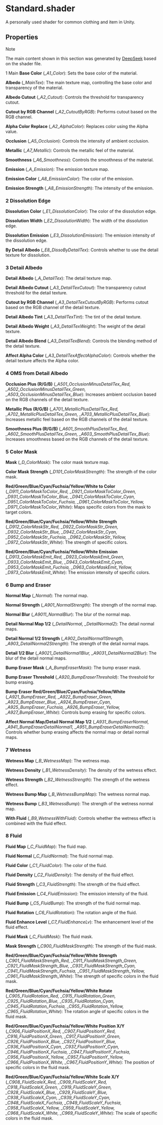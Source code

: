 # Standard.shader
A personally used shader for common clothing and item in Unity.

## Properties

> [!NOTE]
> The main content shown in this section was generated by [DeepSeek](https://www.deepseek.com/) based on the shader file.

1 Main
**Base Color** (*_A1_Color*): Sets the base color of the material.

**Albedo** (*_MainTex*): The main texture map, controlling the base color and transparency of the material.

**Albedo Cutout** (*_A2_Cutout*): Controls the threshold for transparency cutout.

**Cutout by RGB Channel** (*_A2_CutoutByRGB*): Performs cutout based on the RGB channel.

**Alpha Color Replace** (*_A2_AlphaColor*): Replaces color using the Alpha value.

**Occlusion** (*_A5_Occlusion*): Controls the intensity of ambient occlusion.

**Metallic** (*_A7_Metallic*): Controls the metallic feel of the material.

**Smoothness** (*_A6_Smoothness*): Controls the smoothness of the material.

**Emission** (*_A_Emission*): The emission texture map.

**Emission Color** (*_A8_EmissionColor*): The color of the emission.

**Emission Strength** (*_A8_EmissionStrength*): The intensity of the emission.

### 2 Dissolution Edge
**Dissolution Color** (*_E1_DissolutionColor*): The color of the dissolution edge.

**Dissolution Width** (*_E2_DissolutionWidth*): The width of the dissolution edge.

**Dissolution Emission** (*_E3_DissolutionEmission*): The emission intensity of the dissolution edge.

**By Detail Albedo** (*_E8_DissoByDetailTex*): Controls whether to use the detail texture for dissolution.

### 3 Detail Albedo
**Detail Albedo** (*_A_DetailTex*): The detail texture map.

**Detail Albedo Cutout** (*_A3_DetailTexCutout*): The transparency cutout threshold for the detail texture.

**Cutout by RGB Channel** (*_A3_DetailTexCutoutByRGB*): Performs cutout based on the RGB channel of the detail texture.

**Detail Albedo Tint** (*_A3_DetailTexTint*): The tint of the detail texture.

**Detail Albedo Weight** (*_A3_DetailTexWeight*): The weight of the detail texture.

**Detail Albedo Blend** (*_A3_DetailTexBlend*): Controls the blending method of the detail texture.

**Affect Alpha Color** (*_A3_DetailTexAffectAlphaColor*): Controls whether the detail texture affects the Alpha color.

### 4 OMS from Detail Albedo
**Occlusion Plus (R/G/B)** (*_A501_OcclusionMinusDetailTex_Red, _A502_OcclusionMinusDetailTex_Green, _A503_OcclusionMinusDetailTex_Blue*): Increases ambient occlusion based on the RGB channels of the detail texture.

**Metallic Plus (R/G/B)** (*_A701_MetallicPlusDetailTex_Red, _A702_MetallicPlusDetailTex_Green, _A703_MetallicPlusDetailTex_Blue*): Increases metallic feel based on the RGB channels of the detail texture.

**Smoothness Plus (R/G/B)** (*_A601_SmoothPlusDetailTex_Red, _A602_SmoothPlusDetailTex_Green, _A603_SmoothPlusDetailTex_Blue*): Increases smoothness based on the RGB channels of the detail texture.

### 5 Color Mask
**Mask** (*_D_ColorMask*): The color mask texture map.

**Color Mask Strength** (*_D101_ColorMaskStrength*): The strength of the color mask.

**Red/Green/Blue/Cyan/Fuchsia/Yellow/White to Color** (*_D911_ColorMaskToColor_Red, _D921_ColorMaskToColor_Green, _D931_ColorMaskToColor_Blue, _D941_ColorMaskToColor_Cyan, _D951_ColorMaskToColor_Fuchsia, _D961_ColorMaskToColor_Yellow, _D971_ColorMaskToColor_White*): Maps specific colors from the mask to target colors.

**Red/Green/Blue/Cyan/Fuchsia/Yellow/White Strength** (*_D912_ColorMaskStr_Red, _D922_ColorMaskStr_Green, _D932_ColorMaskStr_Blue, _D942_ColorMaskStr_Cyan, _D952_ColorMaskStr_Fuchsia, _D962_ColorMaskStr_Yellow, _D972_ColorMaskStr_White*): The strength of specific colors.

**Red/Green/Blue/Cyan/Fuchsia/Yellow/White Emission** (*_D913_ColorMaskEmit_Red, _D923_ColorMaskEmit_Green, _D933_ColorMaskEmit_Blue, _D943_ColorMaskEmit_Cyan, _D953_ColorMaskEmit_Fuchsia, _D963_ColorMaskEmit_Yellow, _D973_ColorMaskEmit_White*): The emission intensity of specific colors.

### 6 Bump and Eraser
**Normal Map** (*_Normal*): The normal map.

**Normal Strength** (*_A901_NormalStrength*): The strength of the normal map.

**Normal Blur** (*_A9011_NormalBlur*): The blur of the normal map.

**Detail Normal Map 1/2** (*_DetailNormal, _DetailNormal2*): The detail normal maps.

**Detail Normal 1/2 Strength** (*_A902_DetailNormal1Strength, _A903_DetailNormal2Strength*): The strength of the detail normal maps.

**Detail 1/2 Blur** (*_A9021_DetailNormal1Blur, _A9031_DetailNormal2Blur*): The blur of the detail normal maps.

**Bump Eraser Mask** (*_A_BumpEraserMask*): The bump eraser mask.

**Bump Eraser Threshold** (*_A920_BumpEraserThreshold*): The threshold for bump erasing.

**Bump Eraser Red/Green/Blue/Cyan/Fuchsia/Yellow/White** (*_A921_BumpEraser_Red, _A922_BumpEraser_Green, _A923_BumpEraser_Blue, _A924_BumpEraser_Cyan, _A925_BumpEraser_Fuchsia, _A926_BumpEraser_Yellow, _A927_BumpEraser_White*): Controls bump erasing for specific colors.

**Affect Normal Map/Detail Normal Map 1/2** (*_A931_BumpEraserNormal, _A941_BumpEraserDetailNormal1, _A951_BumpEraserDetailNormal2*): Controls whether bump erasing affects the normal map or detail normal maps.

### 7 Wetness
**Wetness Map** (*_B_WetnessMap*): The wetness map.

**Wetness Density** (*_B1_WetnessDensity*): The density of the wetness effect.

**Wetness Strength** (*_B2_WetnessStrength*): The strength of the wetness effect.

**Wetness Bump Map** (*_B_WetnessBumpMap*): The wetness normal map.

**Wetness Bump** (*_B3_WetnessBump*): The strength of the wetness normal map.

**With Fluid** (*_B9_WetnessWithFluid*): Controls whether the wetness effect is combined with the fluid effect.

### 8 Fluid
**Fluid Map** (*_C_FluidMap*): The fluid map.

**Fluid Normal** (*_C_FluidNormal*): The fluid normal map.

**Fluid Color** (*_C1_FluidColor*): The color of the fluid.

**Fluid Density** (*_C2_FluidDensity*): The density of the fluid effect.

**Fluid Strength** (*_C3_FluidStrength*): The strength of the fluid effect.

**Fluid Emission** (*_C4_FluidEmission*): The emission intensity of the fluid.

**Fluid Bump** (*_C5_FluidBump*): The strength of the fluid normal map.

**Fluid Rotation** (*_C6_FluidRotation*): The rotation angle of the fluid.

**Fluid Enhance Level** (*_C7_FluidEnhanceLv*): The enhancement level of the fluid effect.

**Fluid Mask** (*_C_FluidMask*): The fluid mask.

**Mask Strength** (*_C900_FluidMaskStrength*): The strength of the fluid mask.

**Red/Green/Blue/Cyan/Fuchsia/Yellow/White Strength** (*_C901_FluidMaskStrength_Red, _C911_FluidMaskStrength_Green, _C921_FluidMaskStrength_Blue, _C931_FluidMaskStrength_Cyan, _C941_FluidMaskStrength_Fuchsia, _C951_FluidMaskStrength_Yellow, _C961_FluidMaskStrength_White*): The strength of specific colors in the fluid mask.

**Red/Green/Blue/Cyan/Fuchsia/Yellow/White Rotate** (*_C905_FluidRotation_Red, _C915_FluidRotation_Green, _C925_FluidRotation_Blue, _C935_FluidRotation_Cyan, _C945_FluidRotation_Fuchsia, _C955_FluidRotation_Yellow, _C965_FluidRotation_White*): The rotation angle of specific colors in the fluid mask.

**Red/Green/Blue/Cyan/Fuchsia/Yellow/White Position X/Y** (*_C906_FluidPositionX_Red, _C907_FluidPositionY_Red, _C916_FluidPositionX_Green, _C917_FluidPositionY_Green, _C926_FluidPositionX_Blue, _C927_FluidPositionY_Blue, _C936_FluidPositionX_Cyan, _C937_FluidPositionY_Cyan, _C946_FluidPositionX_Fuchsia, _C947_FluidPositionY_Fuchsia, _C956_FluidPositionX_Yellow, _C957_FluidPositionY_Yellow, _C966_FluidPositionX_White, _C967_FluidPositionY_White*): The position of specific colors in the fluid mask.

**Red/Green/Blue/Cyan/Fuchsia/Yellow/White Scale X/Y** (*_C908_FluidScaleX_Red, _C909_FluidScaleY_Red, _C918_FluidScaleX_Green, _C919_FluidScaleY_Green, _C928_FluidScaleX_Blue, _C929_FluidScaleY_Blue, _C938_FluidScaleX_Cyan, _C939_FluidScaleY_Cyan, _C948_FluidScaleX_Fuchsia, _C949_FluidScaleY_Fuchsia, _C958_FluidScaleX_Yellow, _C959_FluidScaleY_Yellow, _C968_FluidScaleX_White, _C969_FluidScaleY_White*): The scale of specific colors in the fluid mask.
